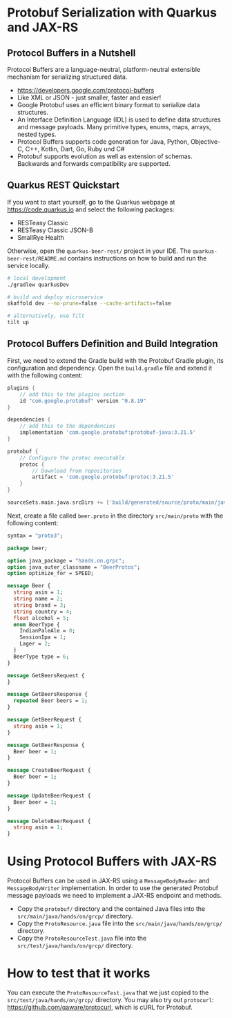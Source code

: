 # Protobuf Serialization with Quarkus and JAX-RS

## Protocol Buffers in a Nutshell

Protocol Buffers are a language-neutral, platform-neutral extensible mechanism for serializing structured data.
- https://developers.google.com/protocol-buffers
- Like XML or JSON - just smaller, faster and easier!
- Google Protobuf uses an efficient binary format to serialize data structures.
- An Interface Definition Language (IDL) is used to define data structures and message payloads. Many primitive types, enums, maps, arrays, nested types.
- Protocol Buffers supports code generation for Java, Python, Objective-C, C++, Kotlin, Dart, Go, Ruby und C#
- Protobuf supports evolution as well as extension of schemas. Backwards and forwards compatibility are supported.

## Quarkus REST Quickstart

If you want to start yourself, go to the Quarkus webpage at https://code.quarkus.io and select the following packages:
- RESTeasy Classic
- RESTeasy Classic JSON-B
- SmallRye Health 

Otherwise, open the `quarkus-beer-rest/` project in your IDE. The `quarkus-beer-rest/README.md` contains instructions
on how to build and run the service locally.

```bash
# local development
./gradlew quarkusDev

# build and deploy microservice
skaffold dev --no-prune=false --cache-artifacts=false

# alternatively, use Tilt
tilt up
```

## Protocol Buffers Definition and Build Integration

First, we need to extend the Gradle build with the Protobuf Gradle plugin, its configuration and dependency.
Open the `build.gradle` file and extend it with the following content:
```groovy
plugins {
    // add this to the plugins section
    id "com.google.protobuf" version "0.8.19"
}

dependencies {
    // add this to the dependencies
    implementation 'com.google.protobuf:protobuf-java:3.21.5'
}

protobuf {
    // Configure the protoc executable
    protoc {
        // Download from repositories
        artifact = 'com.google.protobuf:protoc:3.21.5'
    }
}

sourceSets.main.java.srcDirs += ['build/generated/source/proto/main/java']
```

Next, create a file called `beer.proto` in the directory `src/main/proto` with the following content:
```proto
syntax = "proto3";

package beer;

option java_package = "hands.on.grpc";
option java_outer_classname = "BeerProtos";
option optimize_for = SPEED;

message Beer {
  string asin = 1;
  string name = 2;
  string brand = 3;
  string country = 4;
  float alcohol = 5;
  enum BeerType {
    IndianPaleAle = 0;
    SessionIpa = 1;
    Lager = 2;
  }
  BeerType type = 6;
}

message GetBeersRequest {
}

message GetBeersResponse {
  repeated Beer beers = 1;
}

message GetBeerRequest {
  string asin = 1;
}

message GetBeerResponse {
  Beer beer = 1;
}

message CreateBeerRequest {
  Beer beer = 1;
}

message UpdateBeerRequest {
  Beer beer = 1;
}

message DeleteBeerRequest {
  string asin = 1;
}
```

# Using Protocol Buffers with JAX-RS

Protocol Buffers can be used in JAX-RS using a `MessageBodyReader` and `MessageBodyWriter` implementation.
In order to use the generated Protobuf message payloads we need to implement a JAX-RS endpoint and methods.

- Copy the `protobuf/` directory and the contained Java files into the `src/main/java/hands/on/grcp/` directory.
- Copy the `ProtoResource.java` file into the `src/main/java/hands/on/grcp/` directory.
- Copy the `ProtoResourceTest.java` file into the `src/test/java/hands/on/grcp/` directory.

# How to test that it works

You can execute the `ProtoResourceTest.java` that we just copied to the `src/test/java/hands/on/grcp/` directory.
You may also try out `protocurl`: https://github.com/qaware/protocurl, which is cURL for Protobuf.

